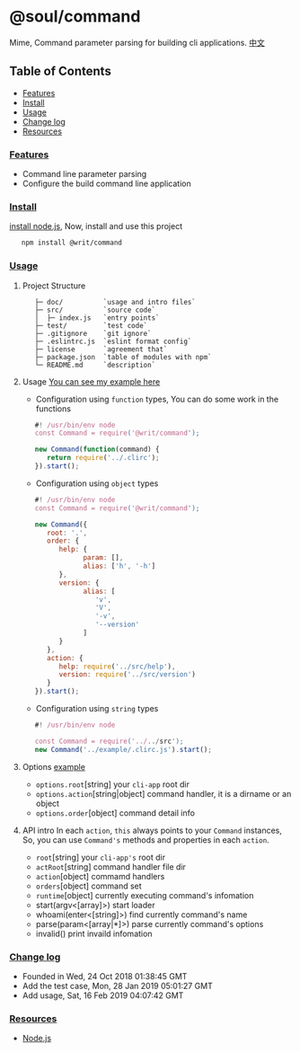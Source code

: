 # @soul/command

Mime, Command parameter parsing for building cli applications.
[中文](./doc/readme-zh.md)

## Table of Contents

* [Features](#features)
* [Install](#install)
* [Usage](#usage)
* [Change log](#changelog)
* [Resources](#resources)

### [Features](#features)

* Command line parameter parsing
* Configure the build command line application

### [Install](#install)

[install node.js](https://github.com/tianlugang/docs/blob/master/en/installNodeJS.MD), Now, install and use this project

```sh
   npm install @writ/command
```

### [Usage](#usage)

1. Project Structure

   ```text
      ├─ doc/          `usage and intro files`
      ├─ src/          `source code`
      │  ├─ index.js   `entry points`
      ├─ test/         `test code`
      ├─ .gitignore    `git ignore`
      ├─ .eslintrc.js  `eslint format config`
      ├─ license       `agreement that`
      ├─ package.json  `table of modules with npm`
      └─ README.md     `description`
   ```

2. Usage
   [You can see my example here](./example)
   * Configuration using `function` types, You can do some work in the functions

   ```javascript
      #! /usr/bin/env node
      const Command = require('@writ/command');

      new Command(function(command) {
         return require('../.clirc');
      }).start();
   ```

   * Configuration using `object` types

   ```javascript
      #! /usr/bin/env node
      const Command = require('@writ/command');

      new Command({
         root: '.',
         order: {
            help: {
                  param: [],
                  alias: ['h', '-h']
            },
            version: {
                  alias: [
                     'v',
                     'V',
                     '-v',
                     '--version'
                  ]
            }
         },
         action: {
            help: require('../src/help'),
            version: require('../src/version')
         }
      }).start();
   ```

   * Configuration using `string` types

   ```javascript
      #! /usr/bin/env node

      const Command = require('../../src');
      new Command('../example/.clirc.js').start();
   ```

3. Options [example](./example/.clirc.js)

   * `options.root`[string] your `cli-app` root dir
   * `options.action`[string|object] command handler, it is a dirname or an object
   * `options.order`[object] command detail info

4. API intro
   In each `action`, `this` always points to your `Command` instances, So, you can use `Command's` methods and properties in each `action`.

   * `root`[string] your `cli-app's` root dir
   * `actRoot`[string] command handler file dir
   * `action`[object] commamd handlers
   * `orders`[object] command set
   * `runtime`[object] currently executing command's infomation
   * start(argv<[array]>)   start loader
   * whoami(enter<[string]>) find currently command's name
   * parse(param<[array|*]>) parse currently command's options
   * invalid() print invaild infomation

### [Change log](#changelog)

* Founded in Wed, 24 Oct 2018 01:38:45 GMT
* Add the test case, Mon, 28 Jan 2019 05:01:27 GMT
* Add usage, Sat, 16 Feb 2019 04:07:42 GMT

### [Resources](#resources)

* [Node.js](https://nodejs.org/en/)